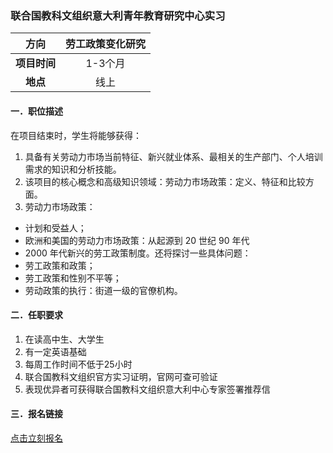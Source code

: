 ### 联合国教科文组织意大利青年教育研究中心实习


|  **方向**  | 劳工政策变化研究|
|:--------:|:-------------------:|
| **项目时间** |        1-3个月        |
|  **地点**  |         线上          |


#### 一．职位描述

在项目结束时，学生将能够获得：

1. 具备有关劳动力市场当前特征、新兴就业体系、最相关的生产部门、个人培训需求的知识和分析技能。
2. 该项目的核心概念和高级知识领域：劳动力市场政策：定义、特征和比较方面。
3. 劳动力市场政策：
- 计划和受益人；
- 欧洲和美国的劳动力市场政策：从起源到 20 世纪 90 年代
- 2000 年代新兴的劳工政策制度。还将探讨一些具体问题：
- 劳工政策和政策；
- 劳工政策和性别不平等；
- 劳动政策的执行：街道一级的官僚机构。

#### 二．任职要求

1. 在读高中生、大学生
2. 有一定英语基础
3. 每周工作时间不低于25小时
4. 联合国教科文组织官方实习证明，官网可查可验证
5. 表现优异者可获得联合国教科文组织意大利中心专家签署推荐信


#### 三．报名链接
[点击立刻报名](https://ezygcyygfb.feishu.cn/share/base/form/shrcnyoWDn0NwQnTyfwrxo3XOnh)
